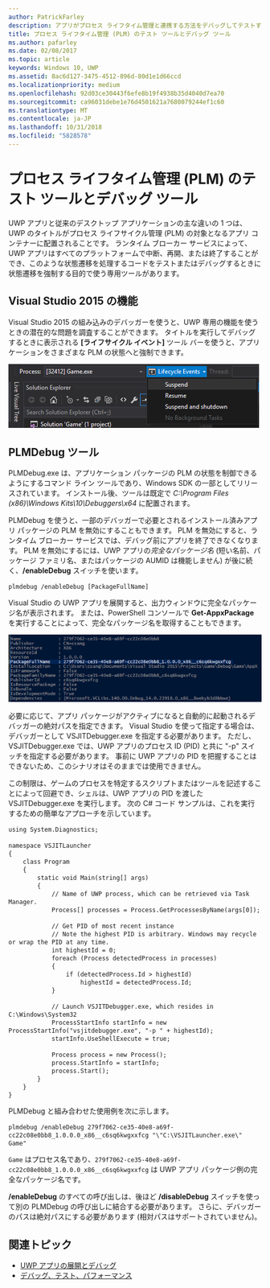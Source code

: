 ```yaml
---
author: PatrickFarley
description: アプリがプロセス ライフタイム管理と連携する方法をデバッグしてテストするためのツールと手法。
title: プロセス ライフタイム管理 (PLM) のテスト ツールとデバッグ ツール
ms.author: pafarley
ms.date: 02/08/2017
ms.topic: article
keywords: Windows 10, UWP
ms.assetid: 8ac6d127-3475-4512-896d-80d1e1d66ccd
ms.localizationpriority: medium
ms.openlocfilehash: 92d03ce30443f6efe8b19f4938b35d4040d7ea70
ms.sourcegitcommit: ca96031debe1e76d4501621a7680079244ef1c60
ms.translationtype: MT
ms.contentlocale: ja-JP
ms.lasthandoff: 10/31/2018
ms.locfileid: "5828578"
---
```

# <a name="testing-and-debugging-tools-for-process-lifetime-management-plm"></a>プロセス ライフタイム管理 (PLM) のテスト ツールとデバッグ ツール

UWP アプリと従来のデスクトップ アプリケーションの主な違いの 1 つは、UWP のタイトルがプロセス ライフサイクル管理 (PLM) の対象となるアプリ コンテナーに配置されることです。 ランタイム ブローカー サービスによって、UWP アプリはすべてのプラットフォームで中断、再開、または終了することができ、このような状態遷移を処理するコードをテストまたはデバッグするときに状態遷移を強制する目的で使う専用ツールがあります。

## <a name="features-in-visual-studio-2015"></a>Visual Studio 2015 の機能

Visual Studio 2015 の組み込みのデバッガーを使うと、UWP 専用の機能を使うときの潜在的な問題を調査することができます。 タイトルを実行してデバッグするときに表示される **[ライフサイクル イベント]** ツール バーを使うと、アプリケーションをさまざまな PLM の状態へと強制できます。

![[ライフサイクル イベント] ツールバー](images/gs-debug-uwp-apps-001.png)

## <a name="the-plmdebug-tool"></a>PLMDebug ツール

PLMDebug.exe は、アプリケーション パッケージの PLM の状態を制御できるようにするコマンド ライン ツールであり、Windows SDK の一部としてリリースされています。 インストール後、ツールは既定で *C:\Program Files (x86)\Windows Kits\10\Debuggers\x64* に配置されます。 

PLMDebug を使うと、一部のデバッガーで必要とされるインストール済みアプリ パッケージの PLM を無効にすることもできます。 PLM を無効にすると、ランタイム ブローカー サービスでは、デバッグ前にアプリを終了できなくなります。 PLM を無効にするには、UWP アプリの*完全なパッケージ名* (短い名前、パッケージ ファミリ名、またはパッケージの AUMID は機能しません) が後に続く、**/enableDebug** スイッチを使います。

```
plmdebug /enableDebug [PackageFullName]
```

Visual Studio の UWP アプリを展開すると、出力ウィンドウに完全なパッケージ名が表示されます。 または、PowerShell コンソールで **Get-AppxPackage** を実行することによって、完全なパッケージ名を取得することもできます。

![Get-AppxPackage の実行](images/gs-debug-uwp-apps-003.png)

必要に応じて、アプリ パッケージがアクティブになると自動的に起動されるデバッガーの絶対パスを指定できます。 Visual Studio を使って指定する場合は、デバッガーとして VSJITDebugger.exe を指定する必要があります。 ただし、VSJITDebugger.exe では、UWP アプリのプロセス ID (PID) と共に "-p" スイッチを指定する必要があります。 事前に UWP アプリの PID を把握することはできないため、このシナリオはそのままでは使用できません。

この制限は、ゲームのプロセスを特定するスクリプトまたはツールを記述することによって回避でき、シェルは、UWP アプリの PID を渡した VSJITDebugger.exe を実行します。 次の C# コード サンプルは、これを実行するための簡単なアプローチを示しています。

```
using System.Diagnostics;

namespace VSJITLauncher
{
    class Program
    {
        static void Main(string[] args)
        {
            // Name of UWP process, which can be retrieved via Task Manager.
            Process[] processes = Process.GetProcessesByName(args[0]);

            // Get PID of most recent instance
            // Note the highest PID is arbitrary. Windows may recycle or wrap the PID at any time.
            int highestId = 0;
            foreach (Process detectedProcess in processes)
            {
                if (detectedProcess.Id > highestId)
                    highestId = detectedProcess.Id;
            }

            // Launch VSJITDebugger.exe, which resides in C:\Windows\System32
            ProcessStartInfo startInfo = new ProcessStartInfo("vsjitdebugger.exe", "-p " + highestId);
            startInfo.UseShellExecute = true;

            Process process = new Process();
            process.StartInfo = startInfo;
            process.Start();
        }
    }
}
```

PLMDebug と組み合わせた使用例を次に示します。

```
plmdebug /enableDebug 279f7062-ce35-40e8-a69f-cc22c08e0bb8_1.0.0.0_x86__c6sq6kwgxxfcg "\"C:\VSJITLauncher.exe\" Game"
```
`Game` はプロセス名であり、`279f7062-ce35-40e8-a69f-cc22c08e0bb8_1.0.0.0_x86__c6sq6kwgxxfcg` は UWP アプリ パッケージ例の完全なパッケージ名です。

**/enableDebug** のすべての呼び出しは、後ほど **/disableDebug** スイッチを使って別の PLMDebug の呼び出しに結合する必要があります。 さらに、デバッガーのパスは絶対パスにする必要があります (相対パスはサポートされていません)。

## <a name="related-topics"></a>関連トピック
- [UWP アプリの展開とデバッグ](deploying-and-debugging-uwp-apps.md)
- [デバッグ、テスト、パフォーマンス](index.md)
